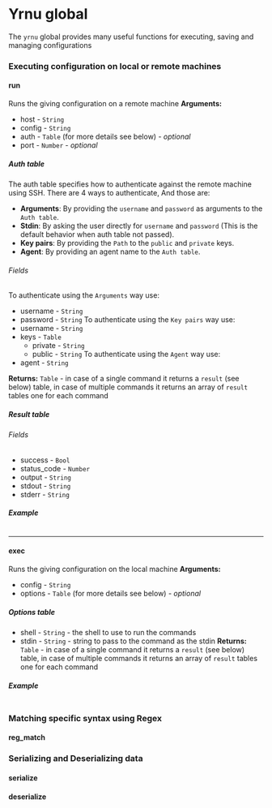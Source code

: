 # Yrnu global
The `yrnu` global provides many useful functions for executing, saving and managing configurations
### Executing configuration on local or remote machines
#### run
Runs the giving configuration on a remote machine
**Arguments:** 
- host - `String`
- config - `String`
- auth - `Table` (for more details see below) - *optional*
- port - `Number` - *optional*

##### Auth table
The auth table specifies how to authenticate against the remote machine using SSH.
There are 4 ways to authenticate, And those are:
- **Arguments**: By providing the `username` and `password` as arguments to the `Auth table`.
- **Stdin**: By asking the user directly for `username` and `password` (This is the default behavior when auth table not passed).
- **Key pairs**: By providing the `Path` to the `public` and `private` keys.
- **Agent**: By providing an agent name to the `Auth table`.
###### Fields
To authenticate using the `Arguments` way use:
- username - `String`
- password - `String`
To authenticate using the `Key pairs` way use:
- username - `String`
- keys - `Table`
  - private - `String`
  - public - `String`
To authenticate using the `Agent` way use:
- agent - `String`

**Returns:** `Table` - in case of a single command it returns a `result` (see below) table, in case of multiple commands it returns an array of `result` tables one for each command

##### Result table
###### Fields
- success - `Bool`
- status_code - `Number`
- output - `String`
- stdout - `String`
- stderr - `String`
##### Example
```lua
```
---
#### exec
Runs the giving configuration on the local machine
**Arguments:** 
- config - `String`
- options - `Table` (for more details see below) - *optional*
##### Options table
- shell - `String` - the shell to use to run the commands
- stdin - `String` - string to pass to the command as the stdin
**Returns:** `Table` - in case of a single command it returns a `result` (see below) table, in case of multiple commands it returns an array of `result` tables one for each command

##### Example
```lua
```
### Matching specific syntax using Regex
#### reg_match
### Serializing and Deserializing data
#### serialize
#### deserialize

